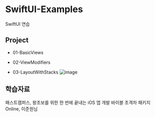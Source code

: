 # SwiftUI-Examples
SwiftUI 연습

## Project
* 01-BasicViews

* 02-ViewModifiers

* 03-LayoutWithStacks
![image](https://user-images.githubusercontent.com/89061309/206852205-f97fb4e2-9a0e-4951-8cfb-087c08e501c5.png)


## 학습자료
패스트캠퍼스, 왕초보를 위한 한 번에 끝내는 iOS 앱 개발 바이블 초격차 패키지 Online, 이준원님
